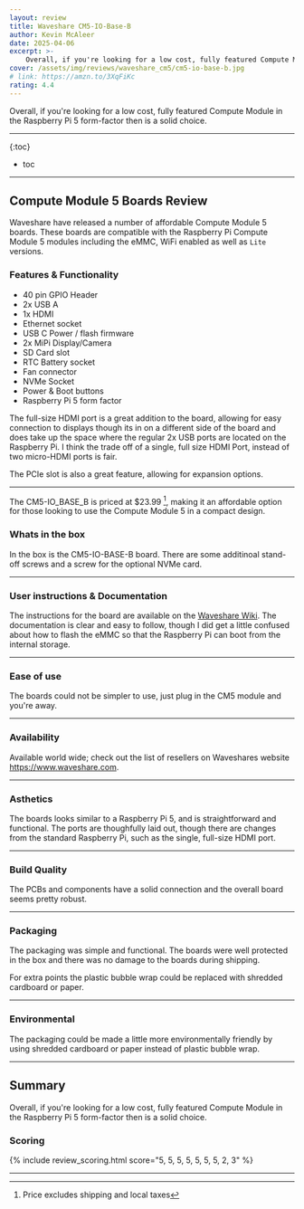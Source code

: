 ```yaml
---
layout: review
title: Waveshare CM5-IO-Base-B
author: Kevin McAleer
date: 2025-04-06
excerpt: >- 
    Overall, if you're looking for a low cost, fully featured Compute Module in the Raspberry Pi 5 form-factor then is a solid choice.
cover: /assets/img/reviews/waveshare_cm5/cm5-io-base-b.jpg
# link: https://amzn.to/3XqFiKc
rating: 4.4
---
```


Overall, if you're looking for a low cost, fully featured Compute Module in the Raspberry Pi 5 form-factor then is a solid choice.

---

{:toc}
* toc

---

## Compute Module 5 Boards Review

Waveshare have released a number of affordable Compute Module 5 boards. These boards are compatible with the Raspberry Pi Compute Module 5 modules including the eMMC, WiFi enabled as well as `Lite` versions.

### Features & Functionality

* 40 pin GPIO Header
* 2x USB A
* 1x HDMI
* Ethernet socket
* USB C Power / flash firmware
* 2x MiPi Display/Camera
* SD Card slot
* RTC Battery socket
* Fan connector
* NVMe Socket
* Power & Boot buttons
* Raspberry Pi 5 form factor

The full-size HDMI port is a great addition to the board, allowing for easy connection to displays though its in on a different side of the board and does take up the space where the regular 2x USB ports are located on the Raspberry Pi. I think the trade off of a single, full size HDMI Port, instead of two micro-HDMI ports is fair.

The PCIe slot is also a great feature, allowing for expansion options.

---

The CM5-IO_BASE_B is priced at $23.99 [^2], making it an affordable option for those looking to use the Compute Module 5 in a compact design.

[^1]: <https://www.waveshare.com/wiki/CM5-Nano-A>
[^2]: Price excludes shipping and local taxes


### Whats in the box

In the box is the CM5-IO-BASE-B board. There are some additinoal stand-off screws and a screw for the optional NVMe card.

---

### User instructions & Documentation

The instructions for the board are available on the [Waveshare Wiki](https://www.waveshare.com/wiki/CM5-IO-BASE-B). The documentation is clear and easy to follow, though I did get a little confused about how to flash the eMMC so that the Raspberry Pi can boot from the internal storage.

---

### Ease of use

The boards could not be simpler to use, just plug in the CM5 module and you're away. 

---

### Availability

Available world wide; check out the list of resellers on Waveshares website <https://www.waveshare.com>.

---

### Asthetics

The boards looks similar to a Raspberry Pi 5, and is straightforward and functional. The ports are thoughfully laid out, though there are changes from the standard Raspberry Pi, such as the single, full-size HDMI port.

---

### Build Quality

The PCBs and components have a solid connection and the overall board seems pretty robust.

---

### Packaging

The packaging was simple and functional. The boards were well protected in the box and there was no damage to the boards during shipping.

For extra points the plastic bubble wrap could be replaced with shredded cardboard or paper.

---

### Environmental

The packaging could be made a little more environmentally friendly by using shredded cardboard or paper instead of plastic bubble wrap. 

---

## Summary

Overall, if you're looking for a low cost, fully featured Compute Module in the Raspberry Pi 5 form-factor then is a solid choice.

### Scoring

{% include review_scoring.html score="5, 5, 5, 5, 5, 5, 5, 2, 3" %}

---